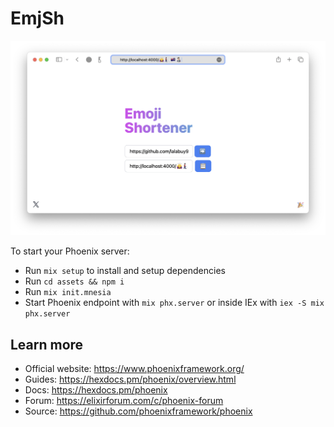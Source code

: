 # EmjSh

![preview image](/github/preview.png)

To start your Phoenix server:

  * Run `mix setup` to install and setup dependencies
  * Run `cd assets && npm i`
  * Run `mix init.mnesia`
  * Start Phoenix endpoint with `mix phx.server` or inside IEx with `iex -S mix phx.server`


## Learn more

  * Official website: https://www.phoenixframework.org/
  * Guides: https://hexdocs.pm/phoenix/overview.html
  * Docs: https://hexdocs.pm/phoenix
  * Forum: https://elixirforum.com/c/phoenix-forum
  * Source: https://github.com/phoenixframework/phoenix
